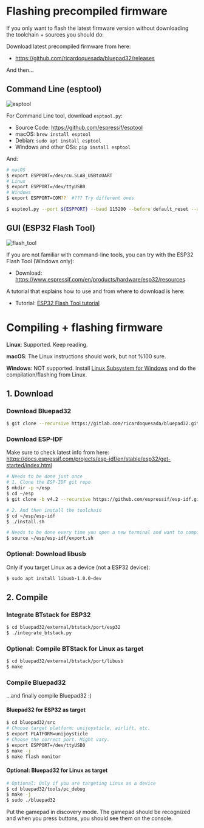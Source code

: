 # Flashing precompiled firmware

If you only want to flash the latest firmware version without downloading the toolchain + sources you should do:

Download latest precompiled firmware from here:

- https://github.com/ricardoquesada/bluepad32/releases

And then...

## Command Line (esptool)

![esptool](https://lh3.googleusercontent.com/UfYRw0D2m6DUy337fskfNYP6FA3oj_AgATe6QU3y5OvGe14DaI5amCb-rhmGliSepoFYmhvX-u5uzq5N0wChP0lr0eSOrY4YMLB__UBZ8tY8ASbw5DgI6dUX-oEt2ZpWHPLpnBdxryA=-no)

For Command Line tool, download `esptool.py`:

- Source Code: https://github.com/espressif/esptool
- macOS: `brew install esptool`
- Debian: `sudo apt install esptool`
- Windows and other OSs: `pip install esptool`

And:

```sh
# macOS
$ export ESPPORT=/dev/cu.SLAB_USBtoUART
# Linux
$ export ESPPORT=/dev/ttyUSB0
# Windows
$ export ESPPORT=COM??  #??? Try different ones

$ esptool.py --port ${ESPPORT} --baud 115200 --before default_reset --after hard_reset write_flash 0x0000 bluepad32-unijoysticle-full.bin
```

## GUI (ESP32 Flash Tool)

![flash_tool](https://lh3.googleusercontent.com/pw/ACtC-3c6KvmSei83mYKogxIadcq7tWamg41jsNk7pqJOpjnPhNoeN3uYjehB94wAja72mIDRNrhrWIqG0Sle1gxZHr0gANCSJyDFUcSfXMdoetUTynure2UrjRv7WkZEYnj0nqpiYJ54mwj85jDLkFrnD4jd-g=-no)

If you are not familiar with command-line tools, you can try with the ESP32 Flash Tool (Windows only):

- Download: https://www.espressif.com/en/products/hardware/esp32/resources

A tutorial that explains how to use and from where to download is here:

- Tutorial: [ESP32 Flash Tool tutorial](http://iot-bits.com/esp32/esp32-flash-download-tool-tutorial/)

# Compiling + flashing firmware

**Linux**: Supported. Keep reading.

**macOS**: The Linux instructions should work, but not %100 sure.

**Windows**:
NOT supported. Install [Linux Subsystem for Windows](https://docs.microsoft.com/en-us/windows/wsl/install-win10) and do the compilation/flashing from Linux.


## 1. Download

### Download Bluepad32

```sh
$ git clone --recursive https://gitlab.com/ricardoquesada/bluepad32.git
```

### Download ESP-IDF

Make sure to check latest info from here: https://docs.espressif.com/projects/esp-idf/en/stable/esp32/get-started/index.html

```sh
# Needs to be done just once
# 1. Clone the ESP-IDF git repo
$ mkdir -p ~/esp
$ cd ~/esp
$ git clone -b v4.2 --recursive https://github.com/espressif/esp-idf.git

# 2. And then install the toolchain
$ cd ~/esp/esp-idf
$ ./install.sh
```

```sh
# Needs to be done every time you open a new terminal and want to compile Bluepad32
$ source ~/esp/esp-idf/export.sh
```

### Optional: Download libusb

Only if you target Linux as a device (not a ESP32 device):
```sh
$ sudo apt install libusb-1.0.0-dev
```

## 2. Compile

### Integrate BTstack for ESP32

```sh
$ cd bluepad32/external/btstack/port/esp32
$ ./integrate_btstack.py
```

### Optional: Compile BTStack for Linux as target

```sh
$ cd bluepad32/external/btstack/port/libusb
$ make
```

### Compile Bluepad32

...and finally compile Bluepad32 :)

#### Bluepad32 for ESP32 as target

```sh
$ cd bluepad32/src
# Choose target platform: unijoysticle, airlift, etc.
$ export PLATFORM=unijoysticle
# Choose the correct port. Might vary.
$ export ESPPORT=/dev/ttyUSB0
$ make -j
$ make flash monitor
```

#### Optional: Bluepad32 for Linux as target

```sh
# Optional: Only if you are targeting Linux as a device
$ cd bluepad32/tools/pc_debug
$ make -j
$ sudo ./bluepad32
```

Put the gamepad in discovery mode. The gamepad should be recognized and when you press buttons, you should see them on the console.

[1]: https://www.aliexpress.com/item/MH-ET-LIVE-ESP32-MINI-KIT-WiFi-Bluetooth-Internet-of-Things-development-board-based-ESP8266-Fully/32819107932.html
[2]: https://wiki.wemos.cc/products:d1:d1_mini
[3]: https://github.com/bluekitchen/btstack/blob/master/port/esp32/README.md
